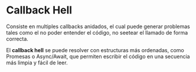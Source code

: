 # Callback Hell

Consiste en multiples callbacks anidados, el cual puede generar problemas tales como el no poder entender el código, no seetear el llamado de forma correcta.

El **callback hell** se puede resolver con estructuras más ordenadas, como Promesas o Async/Await, que permiten escribir el código en una secuencia más limpia y fácil de leer.
